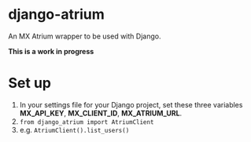 # django-atrium
An MX Atrium wrapper to be used with Django.

**This is a work in progress**

# Set up

1. In your settings file for your Django project, set these three variables **MX_API_KEY**, **MX_CLIENT_ID**, **MX_ATRIUM_URL**.
2. `from django_atrium import AtriumClient`
3. e.g. `AtriumClient().list_users()`
